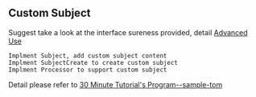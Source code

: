 ## Custom Subject

Suggest take a look at the interface sureness provided, detail [Advanced Use](en/extend-point.md)  

`Implment Subject, add custom subject content`  
`Implment SubjectCreate to create custom subject`  
`Implment Processor to support custom subject`    

Detail please refer to  [30 Minute Tutorial's Program--sample-tom](en/sample-tom.md)      
